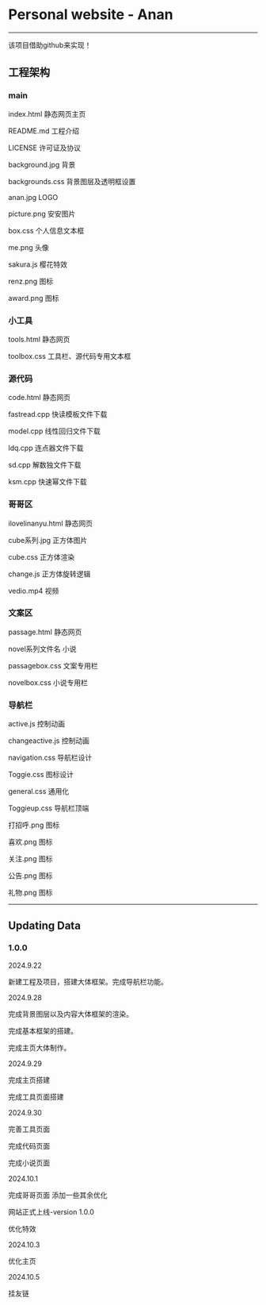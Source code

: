 # Personal website - Anan
----------------------------------------------
该项目借助github来实现！

## 工程架构
### main

index.html 静态网页主页

README.md 工程介绍

LICENSE 许可证及协议

background.jpg 背景

backgrounds.css 背景图层及透明框设置

anan.jpg LOGO

picture.png 安安图片

box.css 个人信息文本框

me.png 头像

sakura.js 樱花特效

renz.png 图标

award.png 图标

### 小工具

tools.html 静态网页

toolbox.css 工具栏、源代码专用文本框

### 源代码

code.html 静态网页

fastread.cpp 快读模板文件下载

model.cpp 线性回归文件下载

ldq.cpp 连点器文件下载

sd.cpp 解数独文件下载

ksm.cpp 快速幂文件下载

### 哥哥区

ilovelinanyu.html 静态网页

cube系列.jpg 正方体图片

cube.css 正方体渲染

change.js 正方体旋转逻辑

vedio.mp4 视频

### 文案区

passage.html 静态网页

novel系列文件名 小说

passagebox.css 文案专用栏

novelbox.css 小说专用栏

### 导航栏

active.js 控制动画

changeactive.js 控制动画

navigation.css 导航栏设计

Toggie.css 图标设计

general.css 通用化

Toggieup.css 导航栏顶端

打招呼.png 图标

喜欢.png 图标

关注.png 图标

公告.png 图标

礼物.png 图标

-----------------------------------

## Updating Data

### 1.0.0 

  2024.9.22 
  
  新建工程及项目，搭建大体框架。完成导航栏功能。
  
  2024.9.28 
  
  完成背景图层以及内容大体框架的渲染。

  完成基本框架的搭建。
  
  完成主页大体制作。

  2024.9.29
  
  完成主页搭建

  完成工具页面搭建

  2024.9.30
  
  完善工具页面
  
  完成代码页面

  完成小说页面

  2024.10.1
  
  完成哥哥页面 添加一些其余优化
  
  网站正式上线-version 1.0.0
  
  优化特效

  2024.10.3

  优化主页

  2024.10.5

  挂友链

